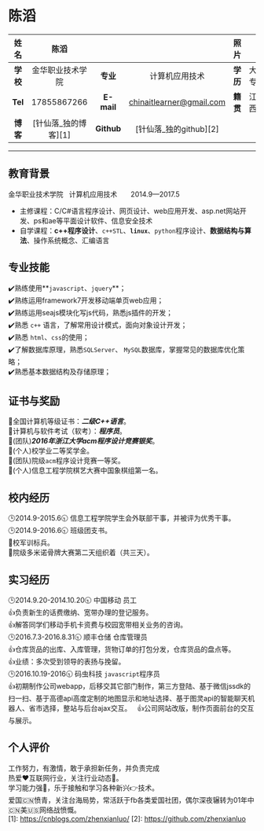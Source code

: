 # 陈滔  

| 姓名 | 陈滔 | | | 照片 | |
| :---: | :---: | :---: | :---: | :---: | :---: |
| **学校** | 金华职业技术学院 | **专业** | 计算机应用技术 | **学历** | 大专 |
| **Tel** | 17855867266 | **E-mail** | chinaitlearner@gmail.com | **籍贯** | 江西 |
| **博客** | [针仙落_独的博客][1] | **Github** | [针仙落_独的github][2] |
***
## 教育背景

金华职业技术学院   计算机应用技术        2014.9—2017.5  
* 主修课程：C/C#语言程序设计、网页设计、web应用开发、asp.net网站开发、ps和ae等平面设计软件、信息安全技术   
* 自学课程：**c++程序设计**、`c++STL`、**`linux`**、`python`程序设计、**数据结构与算法**、操作系统概念、汇编语言  

## 专业技能

:heavy_check_mark:熟练使用**`javascript`、`jquery`**；  
:heavy_check_mark:熟练运用framework7开发移动端单页web应用；  
:heavy_check_mark:熟练运用seajs模块化写js代码，熟悉js插件的开发；  
:heavy_check_mark:熟悉 `c++` 语言，了解常用设计模式，面向对象设计开发；  
:heavy_check_mark:熟悉 `html`、`css`的使用；  
:heavy_check_mark:了解数据库原理，熟悉`SQLServer`、 `MySQL`数据库，掌握常见的数据库优化策略；  
:heavy_check_mark:熟悉基本数据结构及存储原理；  

## 证书与奖励

:muscle:全国计算机等级证书：***二级C++语言***。  
:muscle:计算机与软件考试（软考）：***程序员***。  
:dancers:(团队)***2016年浙江大学acm程序设计竞赛银奖***。  
:runner:(个人)校学业二等奖学金。  
:dancers:(团队)院级`acm`程序设计竞赛一等奖。  
:runner:(个人)信息工程学院棋艺大赛中国象棋组第一名。  

## 校内经历

:clock3:2014.9-2015.6:clock930: 信息工程学院学生会外联部干事，并被评为优秀干事。  
:clock3:2014.9-2016.6:clock930: 班级团支书。  
:eyes:校军训标兵。  
:eyes:院级多米诺骨牌大赛第二天组织着（共三天）。  

## 实习经历

:clock3:2014.9.20-2014.10.20:clock930:   中国移动   员工  
  :+1:负责新生的话费缴纳、宽带办理的登记服务。  
  :+1:解答同学们移动手机卡资费与校园宽带相关业务的咨询。  
:clock3:2016.7.3-2016.8.31:clock930:     顺丰仓储   仓库管理员  
  :+1:仓库货品的出库、入库管理，货物订单的打包分发，仓库货品的盘点等。  
  :+1:业绩：多次受到领导的表扬与挽留。  
:clock3:2016.10.19-2016:clock930:     码虫科技   `javascript`程序员  
  :+1:初期制作公司webapp，后移交其它部门制作，第三方登陆、基于微信jssdk的扫一扫、基于高德api高度定制的地图显示和地址选择、基于图灵api的智能聊天机器人、省市选择，整站与后台ajax交互。  
  :+1:公司网站改版，制作页面前台的交互与展示。

## 个人评价

工作努力，有激情，敢于承担新任务，并负责完成  
热爱:heart:互联网行业，关注行业动态:dash:。  
学习能力强:muscle:，乐于接触和学习各种新兴:point_right:技术。  
爱国:cn:愤青，关注台海局势，常活跃于fb各类爱国社团，偶尔深夜辗转为01年中:cn:美:us:网络战愤慨。  
[1]: https://cnblogs.com/zhenxianluo/
[2]: https://github.com/zhenxianluo
